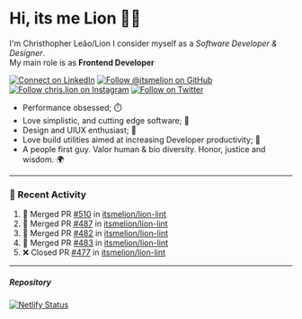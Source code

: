 # Hi, its me Lion 👋🦁

I'm Christhopher Leão/Lion
I consider myself as a _Software Developer & Designer_.<br/>My main role is as <b>Frontend Developer</b>
<br />

[![Connect on LinkedIn](https://img.shields.io/badge/--linkedin?label=LinkedIn&logo=LinkedIn&style=social)](https://www.linkedin.com/in/chrislion)
[![Follow @itsmelion on GitHub](https://img.shields.io/github/followers/itsmelion?label=follow%20%40itsmeLion&style=social)](https://github.com/itsmelion)
[![Follow chris.lion on Instagram](https://img.shields.io/badge/--instagram?label=@chris.lion&logo=Instagram&style=social)](https://instagram.com/chris.lion)
[![Follow on Twitter](https://img.shields.io/badge/--twitter?label=@ChrisLion_me&logo=Twitter&style=social)](https://twitter.com/chrislion_me)

- Performance obsessed; ⏱️
- Love simplistic, and cutting edge software; 📆
- Design and UIUX enthusiast; 🎨
- Love build utilities aimed at increasing Developer productivity; 🧰
- A people first guy. Valor human & bio diversity. Honor, justice and wisdom. 🌍

---
### 📰 Recent Activity

<!--START_SECTION:activity-->
1. 🎉 Merged PR [#510](https://github.com/itsmelion/lion-lint/pull/510) in [itsmelion/lion-lint](https://github.com/itsmelion/lion-lint)
2. 🎉 Merged PR [#487](https://github.com/itsmelion/lion-lint/pull/487) in [itsmelion/lion-lint](https://github.com/itsmelion/lion-lint)
3. 🎉 Merged PR [#482](https://github.com/itsmelion/lion-lint/pull/482) in [itsmelion/lion-lint](https://github.com/itsmelion/lion-lint)
4. 🎉 Merged PR [#483](https://github.com/itsmelion/lion-lint/pull/483) in [itsmelion/lion-lint](https://github.com/itsmelion/lion-lint)
5. ❌ Closed PR [#477](https://github.com/itsmelion/lion-lint/pull/477) in [itsmelion/lion-lint](https://github.com/itsmelion/lion-lint)
<!--END_SECTION:activity-->

___

##### Repository
[![Netlify Status](https://api.netlify.com/api/v1/badges/9e2e6136-1ab9-42fc-8d4e-188512d5d841/deploy-status)](https://app.netlify.com/sites/lion-portfolio/deploys)
